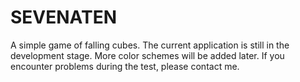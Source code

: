 # SEVENATEN
A simple game of falling cubes. The current application is still in the development stage. More color schemes will be added later. If you encounter problems during the test, please contact me.
